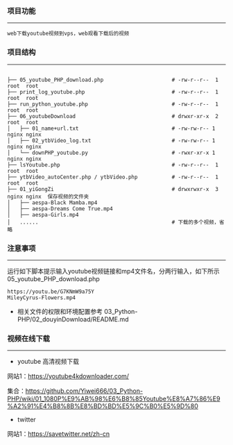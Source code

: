 ### 项目功能
---
```
web下载youtube视频到vps，web观看下载后的视频

```


### 项目结构
---

```

├── 05_youtube_PHP_download.php                      # -rw-r--r--  1 root  root
├── print_log_youtube.php                            # -rw-r--r--  1 root  root
├── run_python_youtube.php                           # -rw-r--r--  1 root  root
├── 06_youtubeDownload                               # drwxr-xr-x  2 root  root
│   ├── 01_name+url.txt                              # -rw-rw-r-- 1 nginx nginx
│   ├── 02_ytbVideo_log.txt                          # -rw-rw-r-- 1 nginx nginx
│   └── downPHP_youtube.py                           # -rwxr-xr-x 1 nginx nginx
├── lsYoutube.php                                    # -rw-r--r--  1 root  root
├── ytbVideo_autoCenter.php / ytbVideo.php           # -rw-r--r--  1 root  root
├── 01_yiGongZi                                      # drwxrwxr-x  3 nginx nginx  保存视频的文件夹
│   ├── aespa-Black Mamba.mp4
│   ├── aespa-Dreams Come True.mp4
│   ├── aespa-Girls.mp4
│   ......                                           # 下载的多个视频，省略

```


### 注意事项
---

运行如下脚本提示输入youtube视频链接和mp4文件名，分两行输入，如下所示    
05_youtube_PHP_download.php   

```
https://youtu.be/G7KNmW9a75Y
MileyCyrus-Flowers.mp4

```

* 相关文件的权限和环境配置参考 03_Python-PHP/02_douyinDownload/README.md



### 视频在线下载
---
- youtube 高清视频下载

网站1：https://youtube4kdownloader.com/

集合：https://github.com/Yiwei666/03_Python-PHP/wiki/01_1080P%E9%AB%98%E6%B8%85Youtube%E8%A7%86%E9%A2%91%E4%B8%8B%E8%BD%BD%E5%9C%B0%E5%9D%80



- twitter

网站1：https://savetwitter.net/zh-cn


